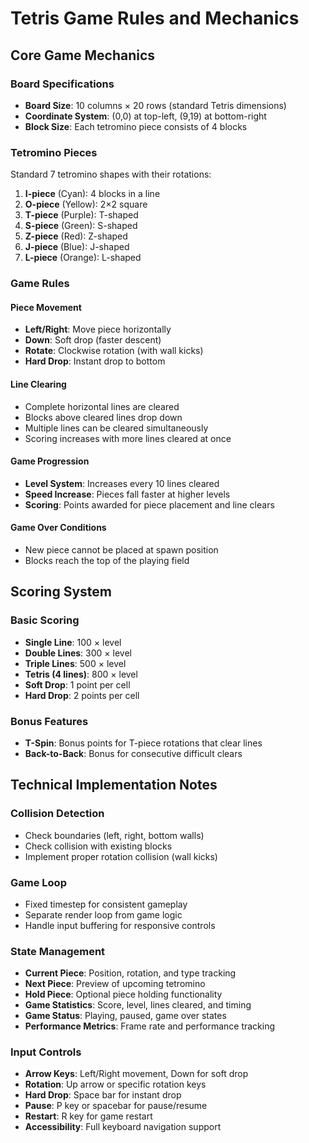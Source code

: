 # Tetris Game Rules and Mechanics

## Core Game Mechanics

### Board Specifications

- **Board Size**: 10 columns × 20 rows (standard Tetris dimensions)
- **Coordinate System**: (0,0) at top-left, (9,19) at bottom-right
- **Block Size**: Each tetromino piece consists of 4 blocks

### Tetromino Pieces

Standard 7 tetromino shapes with their rotations:

1. **I-piece** (Cyan): 4 blocks in a line
2. **O-piece** (Yellow): 2×2 square
3. **T-piece** (Purple): T-shaped
4. **S-piece** (Green): S-shaped
5. **Z-piece** (Red): Z-shaped
6. **J-piece** (Blue): J-shaped
7. **L-piece** (Orange): L-shaped

### Game Rules

#### Piece Movement

- **Left/Right**: Move piece horizontally
- **Down**: Soft drop (faster descent)
- **Rotate**: Clockwise rotation (with wall kicks)
- **Hard Drop**: Instant drop to bottom

#### Line Clearing

- Complete horizontal lines are cleared
- Blocks above cleared lines drop down
- Multiple lines can be cleared simultaneously
- Scoring increases with more lines cleared at once

#### Game Progression

- **Level System**: Increases every 10 lines cleared
- **Speed Increase**: Pieces fall faster at higher levels
- **Scoring**: Points awarded for piece placement and line clears

#### Game Over Conditions

- New piece cannot be placed at spawn position
- Blocks reach the top of the playing field

## Scoring System

### Basic Scoring

- **Single Line**: 100 × level
- **Double Lines**: 300 × level
- **Triple Lines**: 500 × level
- **Tetris (4 lines)**: 800 × level
- **Soft Drop**: 1 point per cell
- **Hard Drop**: 2 points per cell

### Bonus Features

- **T-Spin**: Bonus points for T-piece rotations that clear lines
- **Back-to-Back**: Bonus for consecutive difficult clears

## Technical Implementation Notes

### Collision Detection

- Check boundaries (left, right, bottom walls)
- Check collision with existing blocks
- Implement proper rotation collision (wall kicks)

### Game Loop

- Fixed timestep for consistent gameplay
- Separate render loop from game logic
- Handle input buffering for responsive controls

### State Management

- **Current Piece**: Position, rotation, and type tracking
- **Next Piece**: Preview of upcoming tetromino
- **Hold Piece**: Optional piece holding functionality
- **Game Statistics**: Score, level, lines cleared, and timing
- **Game Status**: Playing, paused, game over states
- **Performance Metrics**: Frame rate and performance tracking

### Input Controls

- **Arrow Keys**: Left/Right movement, Down for soft drop
- **Rotation**: Up arrow or specific rotation keys
- **Hard Drop**: Space bar for instant drop
- **Pause**: P key or spacebar for pause/resume
- **Restart**: R key for game restart
- **Accessibility**: Full keyboard navigation support
